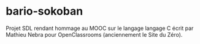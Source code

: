 # bario-sokoban
Projet SDL rendant hommage au MOOC sur le langage langage C écrit par Mathieu Nebra pour OpenClassrooms (anciennement le Site du Zéro).
